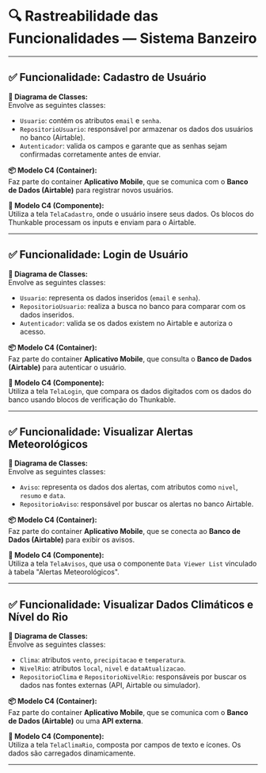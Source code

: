 # 🔍 Rastreabilidade das Funcionalidades — Sistema Banzeiro

---

## ✅ Funcionalidade: Cadastro de Usuário

**📘 Diagrama de Classes:**  
Envolve as seguintes classes:

- `Usuario`: contém os atributos `email` e `senha`.
- `RepositorioUsuario`: responsável por armazenar os dados dos usuários no banco (Airtable).
- `Autenticador`: valida os campos e garante que as senhas sejam confirmadas corretamente antes de enviar.

**📦 Modelo C4 (Container):**  
Faz parte do container **Aplicativo Mobile**, que se comunica com o **Banco de Dados (Airtable)** para registrar novos usuários.

**🧩 Modelo C4 (Componente):**  
Utiliza a tela `TelaCadastro`, onde o usuário insere seus dados. Os blocos do Thunkable processam os inputs e enviam para o Airtable.

---

## ✅ Funcionalidade: Login de Usuário

**📘 Diagrama de Classes:**  
Envolve as seguintes classes:

- `Usuario`: representa os dados inseridos (`email` e `senha`).
- `RepositorioUsuario`: realiza a busca no banco para comparar com os dados inseridos.
- `Autenticador`: valida se os dados existem no Airtable e autoriza o acesso.

**📦 Modelo C4 (Container):**  
Faz parte do container **Aplicativo Mobile**, que consulta o **Banco de Dados (Airtable)** para autenticar o usuário.

**🧩 Modelo C4 (Componente):**  
Utiliza a tela `TelaLogin`, que compara os dados digitados com os dados do banco usando blocos de verificação do Thunkable.

---

## ✅ Funcionalidade: Visualizar Alertas Meteorológicos

**📘 Diagrama de Classes:**  
Envolve as seguintes classes:

- `Aviso`: representa os dados dos alertas, com atributos como `nivel`, `resumo` e `data`.
- `RepositorioAviso`: responsável por buscar os alertas no banco Airtable.

**📦 Modelo C4 (Container):**  
Faz parte do container **Aplicativo Mobile**, que se conecta ao **Banco de Dados (Airtable)** para exibir os avisos.

**🧩 Modelo C4 (Componente):**  
Utiliza a tela `TelaAvisos`, que usa o componente `Data Viewer List` vinculado à tabela "Alertas Meteorológicos".

---

## ✅ Funcionalidade: Visualizar Dados Climáticos e Nível do Rio

**📘 Diagrama de Classes:**  
Envolve as seguintes classes:

- `Clima`: atributos `vento`, `precipitacao` e `temperatura`.
- `NivelRio`: atributos `local`, `nivel` e `dataAtualizacao`.
- `RepositorioClima` e `RepositorioNivelRio`: responsáveis por buscar os dados nas fontes externas (API, Airtable ou simulador).

**📦 Modelo C4 (Container):**  
Faz parte do container **Aplicativo Mobile**, que se comunica com o **Banco de Dados (Airtable)** ou uma **API externa**.

**🧩 Modelo C4 (Componente):**  
Utiliza a tela `TelaClimaRio`, composta por campos de texto e ícones. Os dados são carregados dinamicamente.

---
